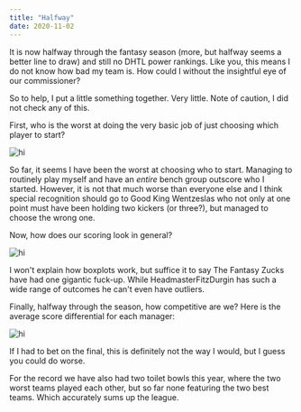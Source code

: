 ```yaml
---
title: "Halfway"
date: 2020-11-02
---
```


It is now halfway through the fantasy season (more, but halfway seems a better line to draw) and still no DHTL power rankings. Like you, this means I do not know how bad my team is. How could I without the insightful eye of our commissioner?

So to help, I put a little something together. Very little. Note of caution, I did not check any of this.

First, who is the worst at doing the very basic job of just choosing which player to start? 

<img src="/jtskubic.github.io/assets/outscored_by_bench_week_8.png" alt="hi" class="inline"/>

So far, it seems I have been the worst at choosing who to start. Managing to routinely play myself and have an _entire_ bench group outscore who I started. However, it is not that much worse than everyone else and I think special recognition should go to Good King Wentzeslas who not only at one point must have been holding two kickers (or three?), but managed to choose the wrong one.

Now, how does our scoring look in general?

<img src="/jtskubic.github.io/assets/8 week poxplot.png" alt="hi" class="inline"/>

I won't explain how boxplots work, but suffice it to say The Fantasy Zucks have had one gigantic fuck-up. While HeadmasterFitzDurgin has such a wide range of outcomes he can't even have outliers.

Finally, halfway through the season, how competitive are we? Here is the average score differential for each manager: 

<img src="/jtskubic.github.io/assets/avg_score_differential_week_8.png" alt="hi" class="inline"/>

If I had to bet on the final, this is definitely not the way I would, but I guess you could do worse.

For the record we have also had two toilet bowls this year, where the two worst teams played each other, but so far none featuring the two best teams. Which accurately sums up the league.

